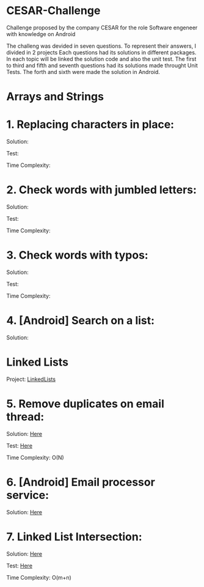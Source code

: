 # CESAR-Challenge
Challenge proposed by the company CESAR for the role Software engeneer with knowledge on Android

The challeng was devided in seven questions.
To represent their answers, I divided in 2 projects
Each questions had its solutions in different packages. In each topic will be linked the solution code and also the unit test.
The first to third and fifth and seventh questions had its solutions made throught Unit Tests. The forth and sixth were made the solution in Android. 

# Arrays and Strings

# 1. Replacing characters in place:

Solution:

Test:

Time Complexity:

# 2. Check words with jumbled letters:

Solution:

Test:

Time Complexity:

# 3. Check words with typos:

Solution:

Test:

Time Complexity:

# 4. [Android] Search on a list:

Solution:

# Linked Lists

Project: [LinkedLists](https://github.com/jonathangsilveira/LinkedLists)

# 5. Remove duplicates on email thread:

Solution: [Here](https://github.com/jonathangsilveira/LinkedLists/blob/master/app/src/main/java/com/portfolio/jgsilveira/cesar/linkedlists/duplicatedmails/DuplicateMailsHelper.java)

Test: [Here](https://github.com/jonathangsilveira/LinkedLists/blob/master/app/src/test/java/com/portfolio/jgsilveira/cesar/linkedlists/duplicatedmails/DuplicatedMailsTest.java)

Time Complexity: O(N)

# 6. [Android] Email processor service:

Solution: [Here](https://github.com/jonathangsilveira/LinkedLists/blob/master/app/src/main/java/com/portfolio/jgsilveira/cesar/linkedlists/mailprocessor/MailProcessorService.java)

# 7. Linked List Intersection:

Solution: [Here](https://github.com/jonathangsilveira/LinkedLists/blob/master/app/src/main/java/com/portfolio/jgsilveira/cesar/linkedlists/intersection/ListIntersectionHelper.java)

Test: [Here](https://github.com/jonathangsilveira/LinkedLists/blob/master/app/src/test/java/com/portfolio/jgsilveira/cesar/linkedlists/intersection/IntersectionTest.java)

Time Complexity: O(m+n)
